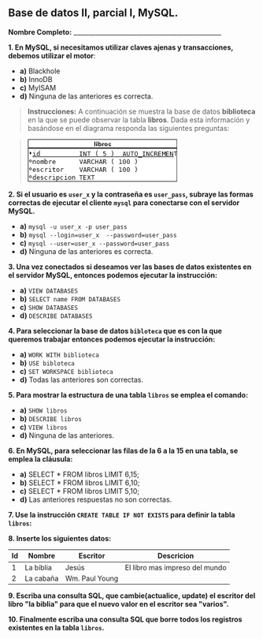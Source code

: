 ## Base de datos II, parcial I, MySQL.

**Nombre Completo:** _______________________________________________


**1. En MySQL, si necesitamos utilizar claves ajenas y transacciones, debemos utilizar el motor**:

- **a)** Blackhole
- **b)** InnoDB
- **c)** MyISAM
- **d)** Ninguna de las anteriores es correcta.

> **Instrucciones:** A continuación se muestra la base de datos **biblioteca** en la que se puede observar la tabla **libros**. Dada esta información y basándose en el diagrama responda las siguientes preguntas:

> ![libros-bd.png](libros-bd.png)

**2. Si el usuario es `user_x` y la contraseña es `user_pass`, subraye las formas correctas de ejecutar el cliente `mysql` para conectarse con el servidor MySQL.**

- **a)** `mysql -u user_x -p user_pass`
- **b)** `mysql --login=user_x  --password=user_pass`
- **c)** `mysql --user=user_x --password=user_pass`
- **d)** Ninguna de las anteriores es correcta.

**3. Una vez conectados si deseamos ver las bases de datos existentes en el servidor MySQL, entonces podemos ejecutar la instrucción:**

- **a)** `VIEW DATABASES`
- **b)** `SELECT name FROM DATABASES`
- **c)** `SHOW DATABASES`
- **d)** `DESCRIBE DATABASES`


**4. Para seleccionar la base de datos `bibloteca` que es con la que queremos trabajar entonces podemos ejecutar la instrucción:**

- **a)** `WORK WITH biblioteca`
- **b)** `USE bibloteca`
- **c)** `SET WORKSPACE biblioteca`
- **d)** Todas las anteriores son correctas.

**5. Para mostrar la estructura de una tabla `libros` se emplea el comando:**

- **a)** `SHOW libros`
- **b)** `DESCRIBE libros`
- **c)** `VIEW libros`
- **d)** Ninguna de las anteriores.

**6. En MySQL, para seleccionar las filas de la 6 a la 15 en una tabla, se emplea la cláusula:**

- **a)** SELECT * FROM libros LIMIT 6,15;
- **b)** SELECT * FROM libros LIMIT 6,10;
- **c)** SELECT * FROM libros LIMIT 5,10;
- **d)** Las anteriores respuestas no son correctas.

**7. Use la instrucción `CREATE TABLE IF NOT EXISTS` para definir la tabla `libros`:**


**8. Inserte los siguientes datos:**


<table>
	<thead>
		<tr>
			<th>Id</th>
			<th>Nombre</th>
			<th>Escritor</th>
			<th>Descricion</th>
		</tr>
	</thead>
	<tbody>
		<tr>
			<td>1</td>
			<td>La biblia</td>
			<td>Jesús</td>
			<td>El libro mas impreso del mundo</td>
		</tr>
		<tr>
			<td>2</td>
			<td>La cabaña</td>
			<td>Wm. Paul Young</td>
			<td></td>
		</tr>
	</tbody>
</table>

**9. Escriba una consulta SQL, que cambie(actualice, update) el escritor del libro "la biblia" para que el nuevo valor en el escritor sea "varios".**


**10. Finalmente escriba una consulta SQL que borre todos los registros existentes en la tabla `libros`.**